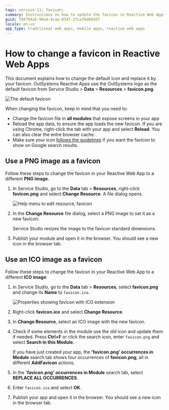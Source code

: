```yaml
---
tags: version-11; favicon;
summary: Instructions on how to update the favicon in Reactive Web Apps.
guid: 784794a5-90a4-4cae-83df-1fcaf6d68507
locale: en-us
app_type: traditional web apps, mobile apps, reactive web apps
---
```


# How to change a favicon in Reactive Web Apps

This document explains how to change the default icon and replace it by your favicon. OutSystems Reactive Apps use the OutSystems logo as the default favicon from Service Studio > **Data** > **Resources** > **favicon.png**.

![The default favicon](images/default-favicon.png?width=600)

<div class="info" markdown="1">

When changing the favicon, keep in mind that you need to: 

* Change the favicon file in **all modules** that expose screens in your app
* Reload the app data, to ensure the app loads the new favicon. If you are using Chrome, right-click the tab with your app and select **Reload**. You can also clear the entre browser cache.
* Make sure your icon [follows the guidelines](https://developers.google.com/search/docs/appearance/favicon-in-search) if you want the favicon to show on Google search results.

</div>


## Use a PNG image as a favicon

Follow these steps to change the favicon in your Reactive Web App to a different **PNG image**.

1. In Service Studio, go to the **Data** tab > **Resources**, right-click **favicon.png** and select **Change Resource**. A file dialog opens.

    ![Help menu to edit resource, favicon](images/change-favicon-ss.png?width=500)

1. In the **Change Resource** file dialog, select a PNG image to set it as a new favicon. 

    <div class="info" markdown="1">    
    Service Studio resizes the image to the favicon standard dimensions.
    </div>

1. Publish your module and open it in the browser. You should see a new icon in the browser tab.

## Use an ICO image as a favicon

Follow these steps to change the favicon in your Reactive Web App to a different **ICO image**:

1. In Service Studio, go to the **Data** tab > **Resources**, select **favicon.png** and change its **Name** to `favicon.ico`.

    ![Properties showing favicon with ICO extension](images/change-favicon-to-ico-ss.png?width=500)

1. Right-click **favicon.ico** and select **Change Resource**.

1. In **Change Resource**, select an ICO image with the new favicon.

1. Check if some elements in the module use the old icon and update them if needed. Press **Ctrl+F** or click the search icon, enter `favicon.png` and select **Search in this Module**.

    <div class="info" markdown="1">
    
    If you have just created your app, the **'favicon.png' occurrences in Module** search tab shows four occurrences of **favicon.png**, all in different **AddFavicon** actions.
    
    </div>

1. In the **'favicon.png' occurrences in Module** search tab, select **REPLACE ALL OCCURRENCES**.

1. Enter `favicon.ico` and select **OK**.

1. Publish your app and open it in the browser. You should see a new icon in the browser tab.
